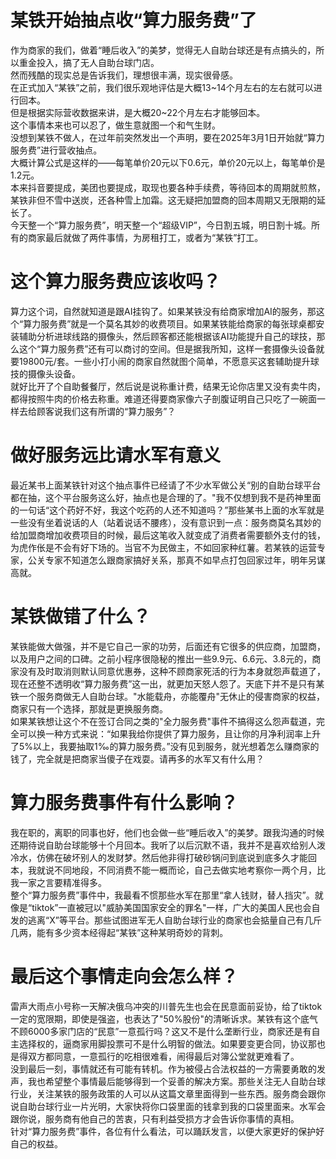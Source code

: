 # 某铁开始抽点收“算力服务费”了
作为商家的我们，做着“睡后收入”的美梦，觉得无人自助台球还是有点搞头的，所以重金投入，搞了无人自助台球门店。  
然而残酷的现实总是告诉我们，理想很丰满，现实很骨感。  
在正式加入“某铁”之前，我们很乐观地评估是大概13~14个月左右的左右就可以进行回本。  
但是根据实际营收数据来讲，是大概20~22个月左右才能够回本。  
这个事情本来也可以忍了，做生意就图一个和气生财。  
没想到某铁不做人，在过年前突然发出一个声明，要在2025年3月1日开始就“算力服务费”进行营收抽点。  
大概计算公式是这样的——每笔单价20元以下0.6元，单价20元以上，每笔单价是1.2元。  
本来抖音要提成，美团也要提成，取现也要各种手续费，等待回本的周期就煎熬，某铁非但不雪中送炭，还各种雪上加霜。这无疑把加盟商的回本周期又无限期的延长了。  
今天整一个“算力服务费”，明天整一个“超级VIP”，今日割五城，明日割十城。所有的商家最后就做了两件事情，为房租打工，或者为“某铁”打工。  
# 这个算力服务费应该收吗？
算力这个词，自然就知道是跟AI挂钩了。如果某铁没有给商家增加AI的服务，那这个“算力服务费”就是一个莫名其妙的收费项目。如果某铁能给商家的每张球桌都安装辅助分析进球线路的摄像头，然后顾客都还能根据该AI功能提升自己的球技，那么这个“算力服务费”还有可以商讨的空间。但是据我所知，这样一套摄像头设备就要19800元/套。一些小打小闹的商家自然就图个简单，不愿意买这套辅助提升球技的摄像头设备。  
就好比开了个自助餐餐厅，然后说是说称重计费，结果无论你店里又没有卖牛肉，都得按照牛肉的价格去称重。难道还得要商家像六子剖腹证明自己只吃了一碗面一样去给顾客说我们这有所谓的“算力服务”？  
# 做好服务远比请水军有意义
最近某书上面某铁针对这个抽点事件已经请了不少水军做公关“别的自助台球平台都在抽，这个平台服务这么好，抽点也是合理的了。"我不仅想到我不是药神里面的一句话“这个药好不好，我这个吃药的人还不知道吗？”那些某书上面的水军就是一些没有坐着说话的人（站着说话不腰疼），没有意识到一点：服务商莫名其妙的给加盟商增加收费项目的时候，最后这笔收入就变成了消费者需要额外支付的钱，为虎作伥是不会有好下场的。当官不为民做主，不如回家种红薯。若某铁的运营专家，公关专家不知道怎么跟商家搞好关系，那真不如早点打包回家过年，明年另谋高就。  
# 某铁做错了什么？
某铁能做大做强，并不是它自己一家的功劳，后面还有它很多的供应商，加盟商，以及用户之间的口碑。之前小程序很隐秘的推出一些9.9元、6.6元、3.8元的，商家没有及时取消则默认同意优惠券，这种不顾商家死活的行为本身就怨声载道了，现在还整不透明收“算力服务费”这一出，就更加天怒人怨了。天底下并不是只有某铁一个服务商做无人自助台球。"水能载舟，亦能覆舟"无休止的侵害商家的权益，商家只有一个选择，那就是更换服务商。  
如果某铁想让这个不在签订合同之类的"全力服务费"事件不搞得这么怨声载道，完全可以换一种方式来说：“如果我给你提供了算力服务，且让你的月净利润率上升了5%以上，我要抽取1‰的算力服务费。”没有见到服务，就光想着怎么赚商家的钱了，完全就是把商家当傻子在戏耍。请再多的水军又有什么用？  
# 算力服务费事件有什么影响？
我在职的，离职的同事也好，他们也会做一些“睡后收入”的美梦。跟我沟通的时候还期待说自助台球能够十个月回本。我听了以后沉默不语，我并不是喜欢给别人泼冷水，仿佛在破坏别人的发财梦。然后他非得打破砂锅问到底说到底多久才能回本，我就说不同地段，不同消费不能一概而论，自己去做实地考察你一两个月，比我一家之言要精准得多。  
整个“算力服务费”事件中，我最看不惯那些水军在那里“拿人钱财，替人挡灾”。就像是“tiktok”一直被冠以"威胁美国国家安全的罪名"一样，广大的美国人民也会自发的逃离“X”等平台。那些试图进军无人自助台球行业的商家也会掂量自己有几斤几两，能有多少资本经得起“某铁”这种某明奇妙的背刺。
# 最后这个事情走向会怎么样？
雷声大雨点小号称一天解决俄乌冲突的川普先生也会在民意面前妥协，给了tiktok一定的宽限期，即使是强盗，也表达了"50%股份"的清晰诉求。某铁有这个底气不顾6000多家门店的“民意”一意孤行吗？这又不是什么垄断行业，商家还是有自主选择权的，逼商家用脚投票可不是什么明智的做法。如果要变更合同，协议那也是得双方都同意，一意孤行的吃相很难看，闹得最后对簿公堂就更难看了。  
没到最后一刻，事情就还有可能有转机。作为被侵占合法权益的一方需要勇敢的发声，我也希望整个事情最后能够得到一个妥善的解决方案。那些关注无人自助台球行业，关注某铁的服务政策的人可以从这篇文章里面得到一些东西。服务商会跟你说自助台球行业一片光明，大家快将你口袋里面的钱拿到我的口袋里面来。水军会跟你说，服务商有他自己的苦衷，只有利益受损方才会告诉你事情的真相。  
针对“算力服务费”事件，各位有什么看法，可以踊跃发言，以便大家更好的保护好自己的权益。  


